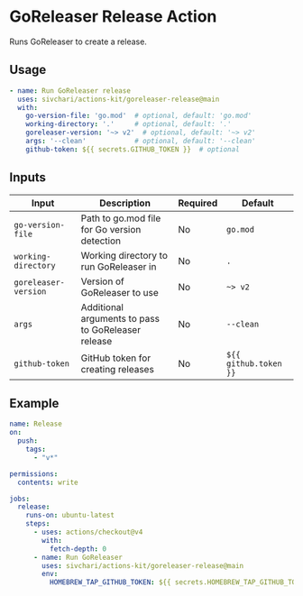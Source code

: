 # GoReleaser Release Action

Runs GoReleaser to create a release.

## Usage

```yaml
- name: Run GoReleaser release
  uses: sivchari/actions-kit/goreleaser-release@main
  with:
    go-version-file: 'go.mod'  # optional, default: 'go.mod'
    working-directory: '.'     # optional, default: '.'
    goreleaser-version: '~> v2'  # optional, default: '~> v2'
    args: '--clean'            # optional, default: '--clean'
    github-token: ${{ secrets.GITHUB_TOKEN }}  # optional
```

## Inputs

| Input | Description | Required | Default |
|-------|-------------|----------|---------|
| `go-version-file` | Path to go.mod file for Go version detection | No | `go.mod` |
| `working-directory` | Working directory to run GoReleaser in | No | `.` |
| `goreleaser-version` | Version of GoReleaser to use | No | `~> v2` |
| `args` | Additional arguments to pass to GoReleaser release | No | `--clean` |
| `github-token` | GitHub token for creating releases | No | `${{ github.token }}` |

## Example

```yaml
name: Release
on:
  push:
    tags:
      - "v*"

permissions:
  contents: write

jobs:
  release:
    runs-on: ubuntu-latest
    steps:
      - uses: actions/checkout@v4
        with:
          fetch-depth: 0
      - name: Run GoReleaser
        uses: sivchari/actions-kit/goreleaser-release@main
        env:
          HOMEBREW_TAP_GITHUB_TOKEN: ${{ secrets.HOMEBREW_TAP_GITHUB_TOKEN }}
```